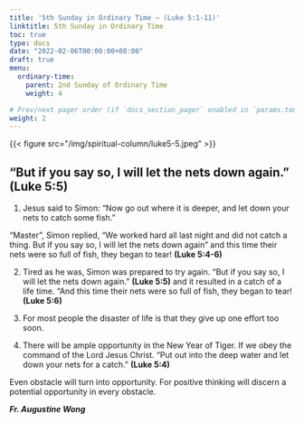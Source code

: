 ```yaml
---
title: '5th Sunday in Ordinary Time – (Luke 5:1-11)'
linktitle: 5th Sunday in Ordinary Time
toc: true
type: docs
date: "2022-02-06T00:00:00+08:00"
draft: true
menu:
  ordinary-time:
    parent: 2nd Sunday of Ordinary Time
    weight: 4

# Prev/next pager order (if `docs_section_pager` enabled in `params.toml`)
weight: 2
---
```

{{< figure src="/img/spiritual-column/luke5-5.jpeg" >}}

## “But if you say so, I will let the nets down again.” **(Luke 5:5)**

1. Jesus said to Simon: “Now go out where it is deeper, and let down your nets to catch some fish.”

“Master”, Simon replied, “We worked hard all last night and did not catch a thing. But if you say so, I will let the nets down again” and this time their nets were so full of fish, they began to tear! **(Luke 5:4-6)**

2. Tired as he was, Simon was prepared to try again. “But if you say so, I will let the nets down again.” **(Luke 5:5)** and it resulted in a catch of a life time. “And this time their nets were so full of fish, they began to tear! **(Luke 5:6)**

3. For most people the disaster of life is that they give up one effort too soon.

4. There will be ample opportunity in the New Year of Tiger. If we obey the command of the Lord Jesus Christ. “Put out into the deep water and let down your nets for a catch.” **(Luke 5:4)**

Even obstacle will turn into opportunity. For positive thinking will discern a potential opportunity in every obstacle.

___Fr. Augustine Wong___
